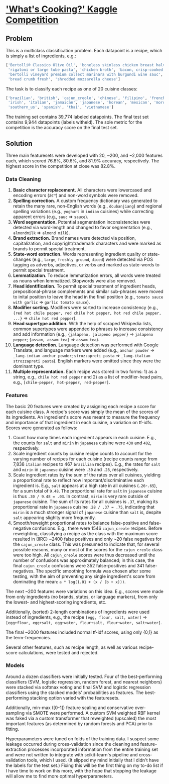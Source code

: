 # ['What's Cooking?' Kaggle Competition](https://www.kaggle.com/c/whats-cooking-kernels-only)

## Problem

This is a multiclass classification problem. Each datapoint is a recipe, which is simply a list of ingredients, e.g.:

```python
['Bertolli® Classico Olive Oil', 'boneless skinless chicken breast halves', 'eggs',
 'rigatoni or large tube pasta', 'chicken broth', 'bacon, crisp-cooked and crumbled', 
 'bertolli vineyard premium collect marinara with burgundi wine sauc',
 'bread crumb fresh', 'shredded mozzarella cheese']
```

The task is to classify each recipe as one of 20 cuisine classes:

```python
['brazilian', 'british', 'cajun_creole', 'chinese', 'filipino', 'french', 'greek', 'indian',
 'irish', 'italian', 'jamaican', 'japanese', 'korean', 'mexican', 'moroccan', 'russian',
 'southern_us', 'spanish', 'thai', 'vietnamese']
```

The training set contains 39,774 labeled datapoints. The final test set contains 9,944 datapoints (labels witheld). The sole metric for the competition is the accuracy score on the final test set.

## Solution

Three main featuresets were developed with 20, ~200, and ~2,000 features each, which scored 76.8%, 80.6%, and 81.9% accuracy, respectively. The highest score in the competition at close was 82.8%.

### Data Cleaning

1. **Basic character replacement.** All characters were lowercased and encoding errors (`â€™`) and non-word symbols were removed.
1. **Spelling correction.** A custom frequency dictionary was generated to retain the many rare, non-English words (e.g., `doubanjiang`) and regional spelling variations (e.g., `yoghurt` in `indian` cuisines) while correcting apparent errors (e.g., `sauc` => `sauce`).
1. **Word segmentation.** Potential segmentation inconsistencies were detected via word-length and changed to favor segmentation (e.g., `almondmilk` => `almond milk`).
1. **Brand extraction.** Brand names were detected via position, capitalization, and copyright/trademark characters and were marked as brands to permit special treatment.
1. **State-word extraction.** Words representing ingredient quality or state-changes (e.g., `large`, `freshly ground`, `diced`) were detected via POS tagging as adverbs, adjectives, or verbs and marked as state-words to permit special treatment.
1. **Lemmatization**. To reduce lemmatization errors, all words were treated as nouns when lemmatized. Stopwords were also removed.
1. **Head identification.** To permit special treatment of ingredient heads, prepositional-phrase complements and similar sub-phrases were moved to inital position to leave the head in the final position (e.g., `tomato sauce with garlic` => `garlic tomato sauce`).
1. **Modifier sorting.** Modifiers were sorted to increase consistency (e.g., `{red hot chile pepper, red chile hot pepper, hot red chile pepper, ...}` => `chile hot red pepper`).
1. **Head supertype addition.** With the help of scraped Wikipedia lists, common supertypes were appended to phrases to increase consistency and add information (e.g., `{jalapeno, jalapeno pepper}` => `jalapeno pepper`; `{assam, assam tea}` => `assam tea`).
1. **Language detection.** Language detection was performed with Google Translate, and language markers were added (e.g., `amchur powder` => `_lang-indian amchur powder`; `strozzapreti pasta` => `_lang-italian strozzapreti pasta`). English markers were omitted since they were the dominant type.
1. **Multiple representation.** Each recipe was stored in two forms: 1) as a string, e.g., `chile hot red pepper` and 2) as a list of modifier-head pairs, e.g., `[chile-pepper, hot-pepper, red-pepper]`.


### Features

The basic 20 features were created by assigning each recipe a score for each cuisine class. A recipe's score was simply the mean of the scores of its ingredients. An ingredient's score was meant to measure the frequency and importance of that ingredient in each cuisine, a variation on tf-idfs. Scores were generated as follows:

1. Count how many times each ingredient appears in each cuisine. E.g., the counts for `salt` and `mirin` in `japanese` cuisine were `430` and `402`, respectively.
1. Scale ingredient counts by cuisine recipe counts to account for the varying number of recipes for each cuisine (recipe counts range from 7,838 `italian` recipes to 467 `brazilian` recipes). E.g., the rates for `salt` and `mirin` in `japanese` cuisine were `.30` and `.28`, respectively.
1. Scale ingredient rates by the sum of the rates over all cuisines, yielding a proportional rate to reflect how important/discriminative each ingredient is. E.g., `salt` appears at a high rate in all cuisines (`.26`-`.65`), for a sum total of `9.48`. The proportional rate for `salt` in `japanese` cuisine is thus `.30 / 9.48 = .03`. In contrast, `mirin` is very rare outside of `japanese` cuisine. The sum of its rates for all cuisines is `.37`, making its proportional rate in `japanese` cuisine `.28 / .37 = .75`, indicating that `mirin` is a much stronger signal of `japanese` cuisine than `salt` is, despite `salt` appearing slighlty more frequently.
1. Smooth/reweight proportional rates to balance false-positive and false-negative confusions. E.g., there were 1546 `cajun_creole` recipes. Before reweighting, classifying a recipe as the class with the maximum score resulted in (IIRC) ~2400 false positives and only ~20 false negatives for the `cajun_creole` class. This was presumed to indicate that, for several possible reasons, many or most of the scores for the `cajun_creole` class were too high. All `cajun_creole` scores were thus decreased until the number of confusions was approximately balanced; in this case, the final `cajun_creole` confusions were 352 false-positives and 341 false-negatives. The specific smoothing formula was chosen after some testing, with the aim of preventing any single ingredient's score from dominating the mean: `a * log(1.01 + (x / (b + x)))`.

The next ~200 features were variations on this idea. E.g., scores were made from only ingredients (no brands, states, or language markers), from only the lowest- and highest-scoring ingredients, etc.

Additionally, (sorted) 2-length combinations of ingredients were used instead of ingredients, e.g., the recipe `[egg, flour, salt, water]` => `[egg+flour, egg+salt, egg+water, flour+salt, flour+water, salt+water]`.

The final ~2000 features included normal tf-idf scores, using only {0,1} as the term-frequencies.

Several other features, such as recipe length, as well as various recipe-score calculations, were tested and rejected.

### Models

Around a dozen classifiers were initially tested. Four of the best-performing classifiers (SVM, logistic regression, random forest, and nearest neighbors) were stacked via softmax voting and final SVM and logistic regression classifiers using the stacked models' probabilities as features. The best-performing stacking option varied with the featuresets.

Additionally, min-max ([0-1]) feature scaling and conservative over-sampling via SMOTE were performed. A custom SVM weighted RBF kernel was faked via a custom transformer that reweighted (upscaled) the most important features (as determined by random forests and PCA) prior to fitting.

Hyperparameters were tuned on folds of the training data. I suspect some leakage occurred during cross-validation since the cleaning and feature-extraction processes incorporated information from the entire training set and were not written to integrate with scikit-learn's pipeline and cross-validation tools, which I used. (It slipped my mind initially that I didn't have the labels for the test set.) Fixing this will be the first thing on my to-do list if I have time to work on this more, with the hope that stopping the leakage will allow me to find more optimal hyperparameters.

